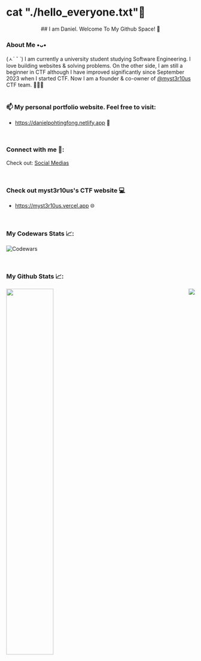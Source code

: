 # cat "./hello_everyone.txt"👋
<center>
## I am Daniel. Welcome To My Github Space! 🚀
</center>

### About Me •ᴗ•
(ㅅ´ ˘ `) I am currently a university student studying Software Engineering. I love building websites & solving problems. On the other side, I am still a beginner in CTF although I have improved significantly since September 2023 when I started CTF. Now I am a founder & co-owner of <a href="https://github.com/myst3r10us">@myst3r10us</a> CTF team. 🙎🏻‍♂️ 
<br><br>

### 📫 My personal portfolio website. Feel free to visit:
- https://danielpohtingfong.netlify.app 💬
<br>

### Connect with me 🔗:
<p align="left">
<span class="sm"> Check out: <a href="https://linktr.ee/Daniel3131" target="blank">Social Medias</a></span>
</p><br>

### Check out myst3r10us's CTF website 💻
- https://myst3r10us.vercel.app 🌐
<br>

### My Codewars Stats 📈:  
![Codewars](https://github.r2v.ch/codewars?user=z3phr0us&top_languages=true&stroke=%23003b6f&theme=nightowl)


<br>

### My Github Stats 📈:
<!-- Github Stats -->
<a href="https://github.com/TheDaniel3131/github-readme-stats">
  <img align=left src="https://github-readme-stats.vercel.app/api?username=TheDaniel3131&theme=holi&showicons=true&hide_border=true" width=50%/>
</a>

<!-- Most Used Languages -->
<a href="https://github.com/TheDaniel3131/github-readme-stats">
  <img align=right src="https://github-readme-stats.vercel.app/api/top-langs/?username=TheDaniel3131&theme=blue-green&layout=compact&hide_border=true"/>
</a>



